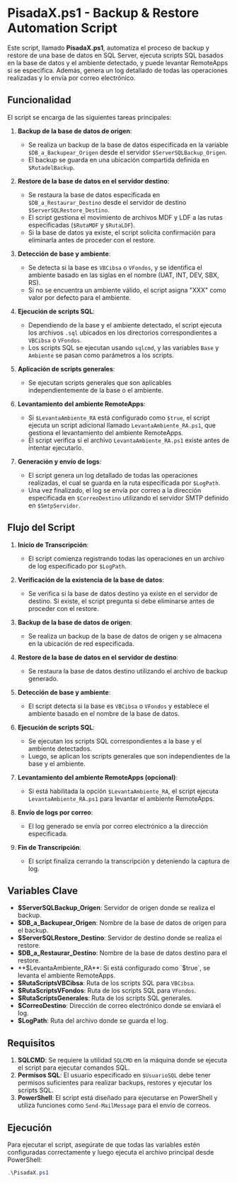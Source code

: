 # PisadaX.ps1 - Backup & Restore Automation Script

Este script, llamado **PisadaX.ps1**, automatiza el proceso de backup y restore de una base de datos en SQL Server, ejecuta scripts SQL basados en la base de datos y el ambiente detectado, y puede levantar RemoteApps si se especifica. Además, genera un log detallado de todas las operaciones realizadas y lo envía por correo electrónico.

## Funcionalidad

El script se encarga de las siguientes tareas principales:

1. **Backup de la base de datos de origen**:
   - Se realiza un backup de la base de datos especificada en la variable `$DB_a_Backupear_Origen` desde el servidor `$ServerSQLBackup_Origen`.
   - El backup se guarda en una ubicación compartida definida en `$RutadelBackup`.

2. **Restore de la base de datos en el servidor destino**:
   - Se restaura la base de datos especificada en `$DB_a_Restaurar_Destino` desde el servidor de destino `$ServerSQLRestore_Destino`.
   - El script gestiona el movimiento de archivos MDF y LDF a las rutas especificadas (`$RutaMDF` y `$RutaLDF`).
   - Si la base de datos ya existe, el script solicita confirmación para eliminarla antes de proceder con el restore.

3. **Detección de base y ambiente**:
   - Se detecta si la base es `VBCibsa` o `VFondos`, y se identifica el ambiente basado en las siglas en el nombre (UAT, INT, DEV, SBX, RS).
   - Si no se encuentra un ambiente válido, el script asigna "XXX" como valor por defecto para el ambiente.

4. **Ejecución de scripts SQL**:
   - Dependiendo de la base y el ambiente detectado, el script ejecuta los archivos `.sql` ubicados en los directorios correspondientes a `VBCibsa` o `VFondos`.
   - Los scripts SQL se ejecutan usando `sqlcmd`, y las variables `Base` y `Ambiente` se pasan como parámetros a los scripts.

5. **Aplicación de scripts generales**:
   - Se ejecutan scripts generales que son aplicables independientemente de la base o el ambiente.

6. **Levantamiento del ambiente RemoteApps**:
   - Si `$LevantaAmbiente_RA` está configurado como `$true`, el script ejecuta un script adicional llamado `LevantaAmbiente_RA.ps1`, que gestiona el levantamiento del ambiente RemoteApps.
   - El script verifica si el archivo `LevantaAmbiente_RA.ps1` existe antes de intentar ejecutarlo.

7. **Generación y envío de logs**:
   - El script genera un log detallado de todas las operaciones realizadas, el cual se guarda en la ruta especificada por `$LogPath`.
   - Una vez finalizado, el log se envía por correo a la dirección especificada en `$CorreoDestino` utilizando el servidor SMTP definido en `$SmtpServidor`.

## Flujo del Script

1. **Inicio de Transcripción**:
   - El script comienza registrando todas las operaciones en un archivo de log especificado por `$LogPath`.

2. **Verificación de la existencia de la base de datos**:
   - Se verifica si la base de datos destino ya existe en el servidor de destino. Si existe, el script pregunta si debe eliminarse antes de proceder con el restore.

3. **Backup de la base de datos de origen**:
   - Se realiza un backup de la base de datos de origen y se almacena en la ubicación de red especificada.

4. **Restore de la base de datos en el servidor de destino**:
   - Se restaura la base de datos destino utilizando el archivo de backup generado.

5. **Detección de base y ambiente**:
   - El script detecta si la base es `VBCibsa` o `VFondos` y establece el ambiente basado en el nombre de la base de datos.

6. **Ejecución de scripts SQL**:
   - Se ejecutan los scripts SQL correspondientes a la base y el ambiente detectados.
   - Luego, se aplican los scripts generales que son independientes de la base y el ambiente.

7. **Levantamiento del ambiente RemoteApps (opcional)**:
   - Si está habilitada la opción `$LevantaAmbiente_RA`, el script ejecuta `LevantaAmbiente_RA.ps1` para levantar el ambiente RemoteApps.

8. **Envío de logs por correo**:
   - El log generado se envía por correo electrónico a la dirección especificada.

9. **Fin de Transcripción**:
   - El script finaliza cerrando la transcripción y deteniendo la captura de log.

## Variables Clave

- **$ServerSQLBackup_Origen**: Servidor de origen donde se realiza el backup.
- **$DB_a_Backupear_Origen**: Nombre de la base de datos de origen para el backup.
- **$ServerSQLRestore_Destino**: Servidor de destino donde se realiza el restore.
- **$DB_a_Restaurar_Destino**: Nombre de la base de datos destino para el restore.
- **$LevantaAmbiente_RA**: Si está configurado como `$true`, se levanta el ambiente RemoteApps.
- **$RutaScriptsVBCibsa**: Ruta de los scripts SQL para `VBCibsa`.
- **$RutaScriptsVFondos**: Ruta de los scripts SQL para `VFondos`.
- **$RutaScriptsGenerales**: Ruta de los scripts SQL generales.
- **$CorreoDestino**: Dirección de correo electrónico donde se enviará el log.
- **$LogPath**: Ruta del archivo donde se guarda el log.

## Requisitos

1. **SQLCMD**: Se requiere la utilidad `SQLCMD` en la máquina donde se ejecuta el script para ejecutar comandos SQL.
2. **Permisos SQL**: El usuario especificado en `$UsuarioSQL` debe tener permisos suficientes para realizar backups, restores y ejecutar los scripts SQL.
3. **PowerShell**: El script está diseñado para ejecutarse en PowerShell y utiliza funciones como `Send-MailMessage` para el envío de correos.

## Ejecución

Para ejecutar el script, asegúrate de que todas las variables estén configuradas correctamente y luego ejecuta el archivo principal desde PowerShell:

```powershell
.\PisadaX.ps1

